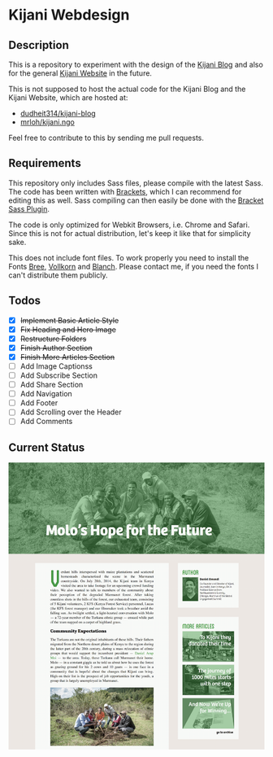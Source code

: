 # Kijani Webdesign

## Description
This is a repository to experiment with the design of the [Kijani Blog](http://blog.kijani.co) and also for the general [Kijani Website](http://kijani.co) in the future.

This is not supposed to host the actual code for the Kijani Blog and the Kijani Website, which are hosted at:
- [dudheit314/kijani-blog](https://github.com/dudheit314/kijani-blog)
- [mrloh/kijani.ngo](https://github.com/MrLoh/kijani.ngo)

Feel free to contribute to this by sending me pull requests.

## Requirements

This repository only includes Sass files, please compile with the latest Sass. The code has been written with [Brackets](http://brackets.io), which I can recommend for editing this as well. Sass compiling can then easily be done with the [Bracket Sass Plugin](https://github.com/jasonsanjose/brackets-sass).

The code is only optimized for Webkit Browsers, i.e. Chrome and Safari. Since this is not for actual distribution, let's keep it like that for simplicity sake. 

This does not include font files. To work properly you need to install the Fonts [Bree](http://www.type-together.com/Bree), [Vollkorn](http://vollkorn-typeface.com/) and [Blanch](http://www.atipus.com/design-identity-blanch-font/). Please contact me, if you need the fonts I can't distribute them publicly.

## Todos
- [x] ~~Implement Basic Article Style~~
- [x] ~~Fix Heading and Hero Image~~
- [x] ~~Restructure Folders~~
- [x] ~~Finish Author Section~~
- [x] ~~Finish More Articles Section~~
- [ ] Add Image Captionss
- [ ] Add Subscribe Section
- [ ] Add Share Section
- [ ] Add Navigation
- [ ] Add Footer
- [ ] Add Scrolling over the Header
- [ ] Add Comments

## Current Status
![Screemshot](screenshot.png)
